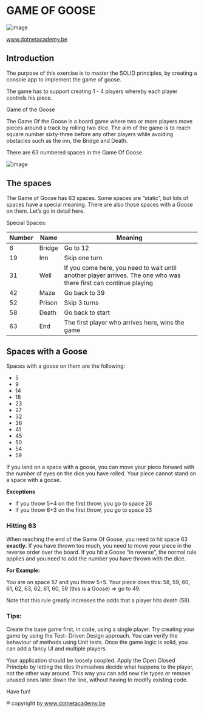 # GAME OF GOOSE 

![image](https://github.com/MichWouters/GameOfGoose.Template/assets/16591386/a5cfa405-7b78-4dc3-a446-0f0210f43ef4)

[www.dotnetacademy.be ](http://www.dotnetacademy.be/)

## Introduction 

The purpose of this exercise is to master the SOLID principles, by creating a console app to implement the game of goose. 

The game has to support creating  1 - 4 players whereby each player controls his piece.  

Game of the Goose 

The Game Of the Goose is a board game where two or more players move pieces around a track by rolling two dice. The aim of the game is to reach square number sixty-three before any other players while avoiding obstacles such as the inn, the Bridge and Death. 

There are 63 numbered spaces in the Game Of Goose. 

![image](https://github.com/MichWouters/GameOfGoose.Template/assets/16591386/3cf60543-cc42-44c4-a204-368c6ad50e26)
## The spaces 

The Game of Goose has 63 spaces.  Some spaces are “static”, but lots of spaces have a special meaning.  There are also those spaces with a Goose on them.  Let’s go in detail here. 

Special Spaces: 

|Number |Name |Meaning |
| - | - | - |
|6 |Bridge |Go to 12 |
|19 |Inn |Skip one turn |
|31 |Well |If you come here, you need to wait until another player arrives.  The one who was there first can continue playing |
|42 |Maze |Go back to 39 |
|52 |Prison |Skip 3 turns |
|58 |Death |Go back to start |
|63 |End |The first player who arrives here, wins the game |

## Spaces with a Goose 

Spaces with a goose on them are the following: 

- 5 
- 9 
- 14 
- 18 
- 23 
- 27 
- 32 
- 36 
- 41 
- 45 
- 50 
- 54 
- 59 

If you land on a space with a goose, you can move your piece forward with the number of eyes on the dice you have rolled.  Your piece cannot stand on a space with a goose. 

**Exceptions** 

- If you throw 5+4 on the first throw, you go to space 26 
- If you throw 6+3 on the first throw, you go to space 53 

### Hitting 63 

When reaching the end of the Game Of Goose, you need to hit space 63 **exactly.**  If you have thrown too much, you need to move your piece in the reverse order over the board. If you hit a Goose “in reverse”, the normal rule applies and you need to add the number you have thrown with the dice. 

**For Example:** 

You are on space 57 and you throw 5+5. Your piece does this: 58, 59, 60, 61, 62, 63, 62, 61, 60, 59 (this is a Goose) => go to 49. 

Note that this rule greatly increases the odds that a player hits death (58). 

### Tips: 

Create the base game first, in code, using a single player. Try creating your game by using the Test- Driven Design approach. You can verify the behaviour of methods using Unit tests. Once the game logic is solid, you can add a fancy UI and multiple players. 

Your application should be loosely coupled. Apply the Open Closed Principle by letting the tiles themselves decide what happens to the player, not the other way around. This way you can add new tile types or remove unused ones later down the line, without having to modify existing code.  

Have fun! 

® copyright by[ www.dotnetacademy.be ](http://www.dotnetacademy.be/)
